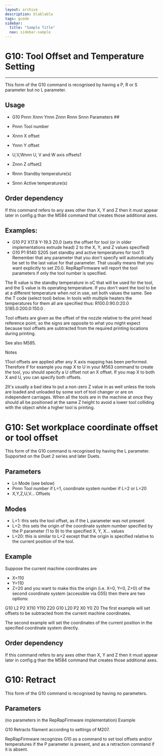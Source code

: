 ```yaml
---
layout: archive
description: blablabla
tags: gcode
sidebar:
  title: "Sample Title"
  nav: sidebar-sample
---
```


# G10: Tool Offset and Temperature Setting #
***

This form of the G10 command is recognised by having a P, R or S parameter but no L parameter.

## Usage ##

+ G10 Pnnn Xnnn Ynnn Znnn Rnnn Snnn
Parameters ##

+ Pnnn Tool number
+ Xnnn X offset
+ Ynnn Y offset
+ U,V,Wnnn U, V and W axis offsets1
+ Znnn Z offset2
+ Rnnn Standby temperature(s)
+ Snnn Active temperature(s)

## Order dependency ##

If this command refers to any axes other than X, Y and Z then it must appear later in config.g than the M584 command that creates those additional axes.

## Examples: ##

+ G10 P2 X17.8 Y-19.3 Z0.0 (sets the offset for tool (or in older implementations extrude head) 2 to the X, Y, and Z values specified)
+ G10 P1 R140 S205 (set standby and active temperatures for tool 1)
Remember that any parameter that you don't specify will automatically be set to the last value for that parameter. That usually means that you want explicitly to set Z0.0. RepRapFirmware will report the tool parameters if only the tool number is specified.

The R value is the standby temperature in oC that will be used for the tool, and the S value is its operating temperature. If you don't want the tool to be at a different temperature when not in use, set both values the same. See the T code (select tool) below. In tools with multiple heaters the temperatures for them all are specified thus: R100.0:90.0:20.0 S185.0:200.0:150.0 .

Tool offsets are given as the offset of the nozzle relative to the print head reference point, so the signs are opposite to what you might expect because tool offsets are subtracted from the required printing locations during printing.

See also M585.

Notes

1Tool offsets are applied after any X axis mapping has been performed. Therefore if for example you map X to U in your M563 command to create the tool, you should specify a U offset not an X offset. If you map X to both X and U, you can specify both offsets.

2It's usually a bad idea to put a non-zero Z value in as well unless the tools are loaded and unloaded by some sort of tool changer or are on independent carriages. When all the tools are in the machine at once they should all be positioned at the same Z height to avoid a lower tool colliding with the object while a higher tool is printing.

# G10: Set workplace coordinate offset or tool offset #
This form of the G10 command is recognised by having the L parameter. Supported on the Duet 2 series and later Duets.

## Parameters ##

+ Ln Mode (see below)
+ Pnnn Tool number if L=1, coordinate system number if L=2 or L=20
+ X,Y,Z,U,V... Offsets

## Modes ##

+ L=1: this sets the tool offset, as if the L parameter was not present
+ L=2: this sets the origin of the coordinate system number specified by the P parameter (1 to 9) to the specified X, Y, X... values
+ L=20: this is similar to L=2 except that the origin is specified relative to the current position of the tool.

## Example ##

Suppose the current machine coordinates are

+ X=110
+ Y=110
+ Z=20
and you want to make this the origin (i.e. X=0, Y=0, Z=0) of the second coordinate system (accessible via G55) then there are two options:

G10 L2 P2 X110 Y110 Z20
G10 L20 P2 X0 Y0 Z0
The first example will set offsets to be subtracted from the current machine coordinates.

The second example will set the coordinates of the current position in the specified coordinate system directly.

## Order dependency ##

If this command refers to any axes other than X, Y and Z then it must appear later in config.g than the M584 command that creates those additional axes.

# G10: Retract #
This form of the G10 command is recognised by having no parameters.

## Parameters ##

(no parameters in the RepRapFirmware implementation)
Example

G10
Retracts filament according to settings of M207.

RepRapFirmware recognizes G10 as a command to set tool offsets and/or temperatures if the P parameter is present, and as a retraction command if it is absent.

